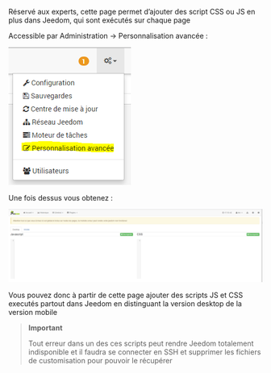 Réservé aux experts, cette page permet d’ajouter des script CSS ou JS en plus dans Jeedom, qui sont exécutés sur chaque page

Accessible par Administration → Personnalisation avancée :

![](../images/custom.png)

Une fois dessus vous obtenez :

![](../images/custom2.png)

Vous pouvez donc à partir de cette page ajouter des scripts JS et CSS executés partout dans Jeedom en distinguant la version desktop de la version mobile

> **Important**
>
> Tout erreur dans un des ces scripts peut rendre Jeedom totalement indisponible et il faudra se connecter en SSH et supprimer les fichiers de customisation pour pouvoir le récupérer

